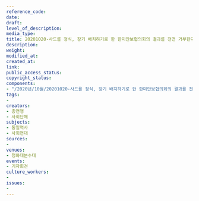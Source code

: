 ```yaml
---
reference_code: 
date: 
draft: 
level_of_description: 
media_type: 
title: 20201020-사드를 정식, 장기 배치하기로 한 한미안보협의회의 결과를 전면 거부한다 제52차 SCM공동성명 규탄 기자회견
description: 
weight: 
modified_at: 
created_at: 
link: 
public_access_status: 
copyright_status: 
components:
- "/2020년/10월/20201020-사드를 정식, 장기 배치하기로 한 한미안보협의회의 결과를 전면 거부한다 제52차 SCM공동성명 규탄 기자회견/_PIG6885.JPG"
tags:
- 
creators:
- 총연맹
- 사회단체
subjects:
- 통일역사
- 사회연대
sources:
- 
venues:
- 청와대분수대
events:
- 기자회견
culture_workers:
- 
issues:
- 
---
```

